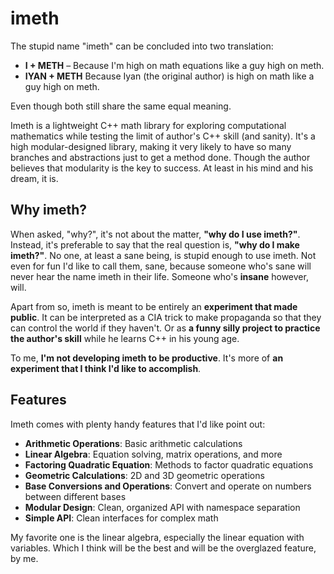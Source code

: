 # imeth

The stupid name "imeth" can be concluded into two translation:
* **I + METH** – Because I'm high on math equations like a guy high on meth.
* **IYAN + METH** Because Iyan (the original author) is high on math like a guy high on meth.

Even though both still share the same equal meaning.

Imeth is a lightweight C++ math library for exploring computational mathematics while testing the limit of author's C++ skill (and sanity).
It's a high modular-designed library, making it very likely to have so many branches and abstractions just to get a method done. Though the author believes
that modularity is the key to success. At least in his mind and his dream, it is.

## Why imeth?

When asked, "why?", it's not about the matter, **"why do I use imeth?"**. Instead, it's preferable to say that the real question is, **"why do I make imeth?"**.
No one, at least a sane being, is stupid enough to use imeth. Not even for fun I'd like to call them, sane, because someone who's sane will never hear the
name imeth in their life. Someone who's **insane** however, will.

Apart from so, imeth is meant to be entirely an **experiment that made public**. It can be interpreted as a CIA trick to make propaganda so that they can control the
world if they haven't. Or as **a funny silly project to practice the author's skill** while he learns C++ in his young age.

To me, **I'm not developing imeth to be productive**. It's more of **an experiment that I think I'd like to accomplish**.

## Features

Imeth comes with plenty handy features that I'd like point out:
- **Arithmetic Operations**: Basic arithmetic calculations
- **Linear Algebra**: Equation solving, matrix operations, and more
- **Factoring Quadratic Equation**: Methods to factor quadratic equations
- **Geometric Calculations**: 2D and 3D geometric operations
- **Base Conversions and Operations**: Convert and operate on numbers between different bases
- **Modular Design**: Clean, organized API with namespace separation
- **Simple API**: Clean interfaces for complex math

My favorite one is the linear algebra, especially the linear equation with variables. Which I think will be the best and will be the overglazed feature, by me.
